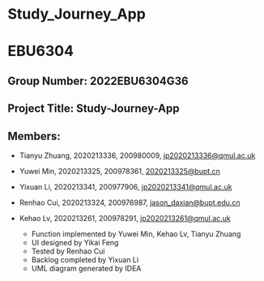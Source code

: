 # Study_Journey_App
# EBU6304
## Group Number: 2022EBU6304G36
## Project Title: Study-Journey-App
## Members:
- Tianyu Zhuang, 2020213336, 200980009, jp2020213336@qmul.ac.uk
- Yuwei Min, 2020213325, 200978361, 2020213325@bupt.cn
- Yixuan Li, 2020213341, 200977906, jp2020213341@qmul.ac.uk
- Renhao Cui, 2020213324, 200976987, jason_daxian@bupt.edu.cn
- Kehao Lv, 2020213261, 200978291, jp2020213261@qmul.ac.uk

  * Function implemented by Yuwei Min, Kehao Lv, Tianyu Zhuang 
  * UI designed by Yikai Feng 
  * Tested by Renhao Cui
  * Backlog completed by Yixuan Li
  * UML diagram generated by IDEA